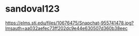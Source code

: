 # sandoval123

https://elms.sti.edu/files/10676475/Snapchat-955741478.jpg?lmsauth=aa032aefec73ff202dc9e44e630507d360b38eec